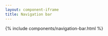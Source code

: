 ```yaml
---
layout: component-iframe
title: Navigation bar
---
```


{% include components/navigation-bar.html %}
